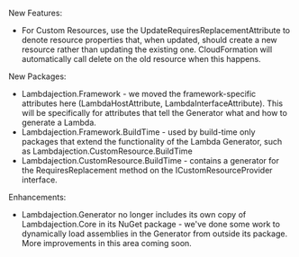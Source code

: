 New Features:

- For Custom Resources, use the UpdateRequiresReplacementAttribute to denote resource properties that, when updated, should create a new resource rather than updating the existing one.  CloudFormation will automatically call delete on the old resource when this happens.

New Packages:

- Lambdajection.Framework - we moved the framework-specific attributes here (LambdaHostAttribute, LambdaInterfaceAttribute).  This will be specifically for attributes that tell the Generator what and how to generate a Lambda.
- Lambdajection.Framework.BuildTime - used by build-time only packages that extend the functionality of the Lambda Generator, such as Lambdajection.CustomResource.BuildTime
- Lambdajection.CustomResource.BuildTime - contains a generator for the RequiresReplacement method on the ICustomResourceProvider interface.

Enhancements:

- Lambdajection.Generator no longer includes its own copy of Lambdajection.Core in its NuGet package - we've done some work to dynamically load assemblies in the Generator from outside its package.  More improvements in this area coming soon.
